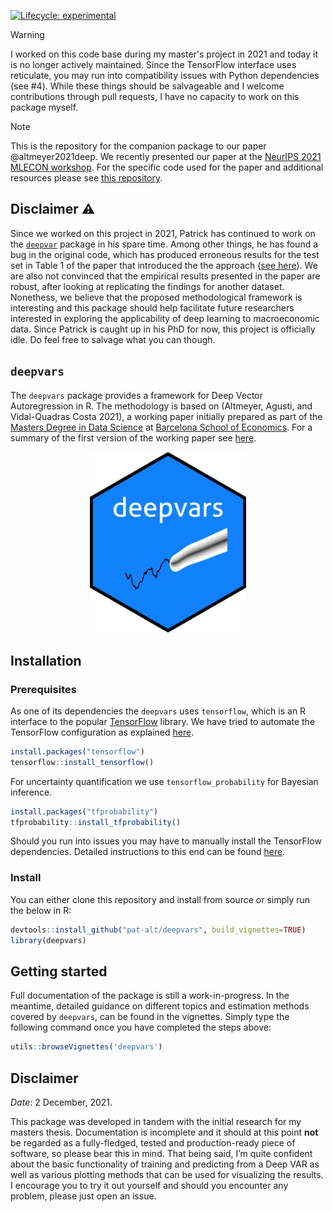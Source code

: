 
<!-- README.md is generated from README.Rmd. Please edit that file -->
<!-- badges: start -->

[![Lifecycle:
experimental](https://img.shields.io/badge/lifecycle-experimental-orange.svg)](https://www.tidyverse.org/lifecycle/#experimental)
<!-- badges: end -->

> [!WARNING]  
> I worked on this code base during my master's project in 2021 and today it is no longer actively maintained. Since the TensorFlow interface uses reticulate, you may run into compatibility issues with Python dependencies (see #4). While these things should be salvageable and I welcome contributions through pull requests, I have no capacity to work on this package myself. 

> [!NOTE]  
> This is the repository for the companion package to our paper @altmeyer2021deep. We recently presented our paper at the [NeurIPS 2021 MLECON workshop](https://nips.cc/Conferences/2021/ScheduleMultitrack?event=21847). For the specific code used for the paper and additional resources please see [this repository](https://github.com/pat-alt/deepvarsMacro).

## Disclaimer ⚠

Since we worked on this project in 2021, Patrick has continued to work on the [`deepvar`](https://github.com/pat-alt/deepvars) package in his spare time. Among other things, he has found a bug in the original code, which has produced erroneous results for the test set in Table 1 of the paper that introduced the the approach ([see here](https://github.com/pat-alt/deepvarsMacro)). We are also not convinced that the empirical results presented in the paper are robust, after looking at replicating the findings for another dataset. Nonethess, we believe that the proposed methodological framework is interesting and this package should help facilitate future researchers interested in exploring the applicability of deep learning to macroeconomic data. Since Patrick is caught up in his PhD for now, this project is officially idle. Do feel free to salvage what you can though.

## `deepvars`

The `deepvars` package provides a framework for Deep Vector
Autoregression in R. The methodology is based on (Altmeyer, Agusti, and
Vidal-Quadras Costa 2021), a working paper initially prepared as part of
the [Masters Degree in Data
Science](https://bse.eu/study/masters-programs/data-science-methodology)
at [Barcelona School of Economics](https://bse.eu). For a summary of the
first version of the working paper see
[here](https://thevoice.bse.eu/2021/09/16/deep-vector-autoregression-for-macroeconomic-data/).

<p align="center">
<img src="www/hex.png" style="width: 250px;" />
</p>

## Installation

### Prerequisites

As one of its dependencies the `deepvars` uses `tensorflow`, which is an
R interface to the popular [TensorFlow](https://www.tensorflow.org)
library. We have tried to automate the TensorFlow configuration as
explained
[here](https://rstudio.github.io/reticulate/articles/python_dependencies.html).

``` r
install.packages("tensorflow")
tensorflow::install_tensorflow()
```

For uncertainty quantification we use `tensorflow_probability` for
Bayesian inference.

``` r
install.packages("tfprobability")
tfprobability::install_tfprobability()
```

Should you run into issues you may have to manually install the
TensorFlow dependencies. Detailed instructions to this end can be found
[here](https://tensorflow.rstudio.com/installation/).

### Install

You can either clone this repository and install from source or simply
run the below in R:

``` r
devtools::install_github("pat-alt/deepvars", build_vignettes=TRUE)
library(deepvars)
```

## Getting started

Full documentation of the package is still a work-in-progress. In the
meantime, detailed guidance on different topics and estimation methods
covered by `deepvars`, can be found in the vignettes. Simply type the
following command once you have completed the steps above:

``` r
utils::browseVignettes('deepvars')
```

## Disclaimer

*Date*: 2 December, 2021.

This package was developed in tandem with the initial research for my
masters thesis. Documentation is incomplete and it should at this point
**not** be regarded as a fully-fledged, tested and production-ready
piece of software, so please bear this in mind. That being said, I’m
quite confident about the basic functionality of training and predicting
from a Deep VAR as well as various plotting methods that can be used for
visualizing the results. I encourage you to try it out yourself and
should you encounter any problem, please just open an issue.
